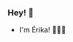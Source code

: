 

### Hey! 👋

- I'm Érika! 👩🏻‍💻

<!--

**erikacls/erikacls** is a ✨ _special_ ✨ repository because its `README.md` (this file) appears on your GitHub profile.

Here are some ideas to get you started:

- 🔭 I’m currently working on ...
- 🌱 I’m currently learning ...
- 👯 I’m looking to collaborate on ...
- 🤔 I’m looking for help with ...
- 💬 Ask me about ...
- 📫 How to reach me: ...
- 😄 Pronouns: ...
- ⚡ Fun fact: ...

![](./profile-3d-contrib/profile-night-rainbow.svg)

<div align='center'>
  <img src="https://pa1.narvii.com/6838/424ff6786f6046bbd7f9a218ef0364e06f7889a3_hq.gif" alt="Blockchain" width="350"/>
</div> 

-->

